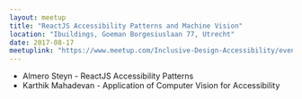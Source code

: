 ```yaml
---
layout: meetup
title: "ReactJS Accessibility Patterns and Machine Vision"
location: "Ibuildings, Goeman Borgesiuslaan 77, Utrecht"
date: 2017-08-17
meetuplink: "https://www.meetup.com/Inclusive-Design-Accessibility/events/240992277/"
---
```


* Almero Steyn - ReactJS Accessibility Patterns
* Karthik Mahadevan - Application of Computer Vision for Accessibility 
